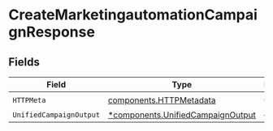 # CreateMarketingautomationCampaignResponse


## Fields

| Field                                                                                 | Type                                                                                  | Required                                                                              | Description                                                                           |
| ------------------------------------------------------------------------------------- | ------------------------------------------------------------------------------------- | ------------------------------------------------------------------------------------- | ------------------------------------------------------------------------------------- |
| `HTTPMeta`                                                                            | [components.HTTPMetadata](../../models/components/httpmetadata.md)                    | :heavy_check_mark:                                                                    | N/A                                                                                   |
| `UnifiedCampaignOutput`                                                               | [*components.UnifiedCampaignOutput](../../models/components/unifiedcampaignoutput.md) | :heavy_minus_sign:                                                                    | N/A                                                                                   |